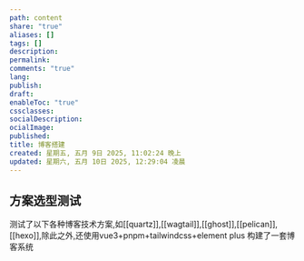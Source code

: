 ```yaml
---
path: content
share: "true"
aliases: []
tags: []
description: 
permalink: 
comments: "true"
lang: 
publish: 
draft: 
enableToc: "true"
cssclasses: 
socialDescription: 
ocialImage: 
published: 
title: 博客搭建
created: 星期五, 五月 9日 2025, 11:02:24 晚上
updated: 星期六, 五月 10日 2025, 12:29:04 凌晨
---
```


## 方案选型测试

测试了以下各种博客技术方案,如[[quartz]],[[wagtail]],[[ghost]],[[pelican]],[[hexo]],除此之外,还使用vue3+pnpm+tailwindcss+element plus 构建了一套博客系统
